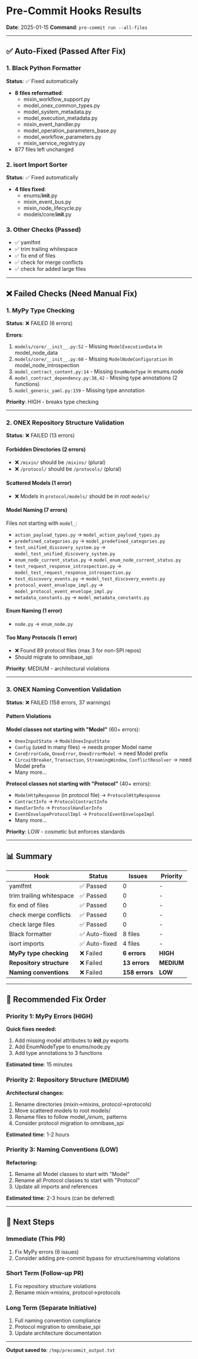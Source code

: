# Pre-Commit Hooks Results

**Date**: 2025-01-15
**Command**: `pre-commit run --all-files`

---

## ✅ Auto-Fixed (Passed After Fix)

### 1. Black Python Formatter
**Status**: ✅ Fixed automatically
- **8 files reformatted**:
  - mixin_workflow_support.py
  - model_onex_common_types.py
  - model_system_metadata.py
  - model_execution_metadata.py
  - mixin_event_handler.py
  - model_operation_parameters_base.py
  - model_workflow_parameters.py
  - mixin_service_registry.py
- 877 files left unchanged

### 2. isort Import Sorter
**Status**: ✅ Fixed automatically
- **4 files fixed**:
  - enums/__init__.py
  - mixin_event_bus.py
  - mixin_node_lifecycle.py
  - models/core/__init__.py

### 3. Other Checks (Passed)
- ✅ yamlfmt
- ✅ trim trailing whitespace
- ✅ fix end of files
- ✅ check for merge conflicts
- ✅ check for added large files

---

## ❌ Failed Checks (Need Manual Fix)

### 1. MyPy Type Checking
**Status**: ❌ FAILED (6 errors)

**Errors**:
1. `models/core/__init__.py:52` - Missing `ModelExecutionData` in model_node_data
2. `models/core/__init__.py:60` - Missing `ModelNodeConfiguration` in model_node_introspection
3. `model_contract_content.py:14` - Missing `EnumNodeType` in enums.node
4. `model_contract_dependency.py:38,42` - Missing type annotations (2 functions)
5. `model_generic_yaml.py:159` - Missing type annotation

**Priority**: HIGH - breaks type checking

---

### 2. ONEX Repository Structure Validation
**Status**: ❌ FAILED (13 errors)

#### Forbidden Directories (2 errors)
- ❌ `/mixin/` should be `/mixins/` (plural)
- ❌ `/protocol/` should be `/protocols/` (plural)

#### Scattered Models (1 error)
- ❌ Models in `protocol/models/` should be in root `models/`

#### Model Naming (7 errors)
Files not starting with `model_`:
- `action_payload_types.py` → `model_action_payload_types.py`
- `predefined_categories.py` → `model_predefined_categories.py`
- `test_unified_discovery_system.py` → `model_test_unified_discovery_system.py`
- `enum_node_current_status.py` → `model_enum_node_current_status.py`
- `test_request_response_introspection.py` → `model_test_request_response_introspection.py`
- `test_discovery_events.py` → `model_test_discovery_events.py`
- `protocol_event_envelope_impl.py` → `model_protocol_event_envelope_impl.py`
- `metadata_constants.py` → `model_metadata_constants.py`

#### Enum Naming (1 error)
- `node.py` → `enum_node.py`

#### Too Many Protocols (1 error)
- ❌ Found 89 protocol files (max 3 for non-SPI repos)
- Should migrate to omnibase_spi

**Priority**: MEDIUM - architectural violations

---

### 3. ONEX Naming Convention Validation
**Status**: ❌ FAILED (158 errors, 37 warnings)

#### Pattern Violations

**Model classes not starting with "Model"** (60+ errors):
- `OnexInputState` → `ModelOnexInputState`
- `Config` (used in many files) → needs proper Model name
- `CoreErrorCode`, `OnexError`, `OnexErrorModel` → need Model prefix
- `CircuitBreaker`, `Transaction`, `StreamingWindow`, `ConflictResolver` → need Model prefix
- Many more...

**Protocol classes not starting with "Protocol"** (40+ errors):
- `ModelHttpResponse` (in protocol file) → `ProtocolHttpResponse`
- `ContractInfo` → `ProtocolContractInfo`
- `HandlerInfo` → `ProtocolHandlerInfo`
- `EventEnvelopeProtocolImpl` → `ProtocolEventEnvelopeImpl`
- Many more...

**Priority**: LOW - cosmetic but enforces standards

---

## 📊 Summary

| Hook | Status | Issues | Priority |
|------|--------|--------|----------|
| yamlfmt | ✅ Passed | 0 | - |
| trim trailing whitespace | ✅ Passed | 0 | - |
| fix end of files | ✅ Passed | 0 | - |
| check merge conflicts | ✅ Passed | 0 | - |
| check large files | ✅ Passed | 0 | - |
| Black formatter | ✅ Auto-fixed | 8 files | - |
| isort imports | ✅ Auto-fixed | 4 files | - |
| **MyPy type checking** | ❌ Failed | **6 errors** | **HIGH** |
| **Repository structure** | ❌ Failed | **13 errors** | **MEDIUM** |
| **Naming conventions** | ❌ Failed | **158 errors** | **LOW** |

---

## 🎯 Recommended Fix Order

### Priority 1: MyPy Errors (HIGH)
**Quick fixes needed:**
1. Add missing model attributes to __init__.py exports
2. Add EnumNodeType to enums/node.py
3. Add type annotations to 3 functions

**Estimated time**: 15 minutes

### Priority 2: Repository Structure (MEDIUM)
**Architectural changes:**
1. Rename directories (mixin→mixins, protocol→protocols)
2. Move scattered models to root models/
3. Rename files to follow model_*/enum_* patterns
4. Consider protocol migration to omnibase_spi

**Estimated time**: 1-2 hours

### Priority 3: Naming Conventions (LOW)
**Refactoring:**
1. Rename all Model classes to start with "Model"
2. Rename all Protocol classes to start with "Protocol"
3. Update all imports and references

**Estimated time**: 2-3 hours (can be deferred)

---

## 🔧 Next Steps

### Immediate (This PR)
1. Fix MyPy errors (6 issues)
2. Consider adding pre-commit bypass for structure/naming violations

### Short Term (Follow-up PR)
1. Fix repository structure violations
2. Rename mixin→mixins, protocol→protocols

### Long Term (Separate Initiative)
1. Full naming convention compliance
2. Protocol migration to omnibase_spi
3. Update architecture documentation

---

**Output saved to**: `/tmp/precommit_output.txt`
